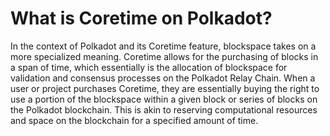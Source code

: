 # What is Coretime on Polkadot?

In the context of Polkadot and its Coretime feature, blockspace takes on a more specialized meaning. Coretime allows for the purchasing of blocks in a span of time, which essentially is the allocation of blockspace for validation and consensus processes on the Polkadot Relay Chain. When a user or project purchases Coretime, they are essentially buying the right to use a portion of the blockspace within a given block or series of blocks on the Polkadot blockchain. This is akin to reserving computational resources and space on the blockchain for a specified amount of time.